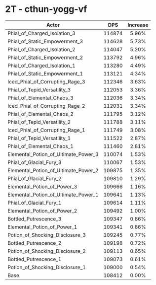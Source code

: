 # 2T - cthun-yogg-vf
| Actor | DPS | Increase |
|---|:---:|:---:|
|Phial_of_Charged_Isolation_3|114874|5.96%|
|Phial_of_Static_Empowerment_3|114628|5.73%|
|Phial_of_Charged_Isolation_2|114047|5.20%|
|Phial_of_Static_Empowerment_2|113792|4.96%|
|Phial_of_Charged_Isolation_1|113280|4.49%|
|Phial_of_Static_Empowerment_1|113121|4.34%|
|Iced_Phial_of_Corrupting_Rage_3|112346|3.63%|
|Phial_of_Tepid_Versatility_3|112053|3.36%|
|Phial_of_Elemental_Chaos_3|112036|3.34%|
|Iced_Phial_of_Corrupting_Rage_2|112031|3.34%|
|Phial_of_Elemental_Chaos_2|111795|3.12%|
|Phial_of_Tepid_Versatility_2|111788|3.11%|
|Iced_Phial_of_Corrupting_Rage_1|111749|3.08%|
|Phial_of_Tepid_Versatility_1|111522|2.87%|
|Phial_of_Elemental_Chaos_1|111460|2.81%|
|Elemental_Potion_of_Ultimate_Power_3|110074|1.53%|
|Phial_of_Glacial_Fury_3|110067|1.53%|
|Elemental_Potion_of_Ultimate_Power_2|109875|1.35%|
|Phial_of_Glacial_Fury_2|109810|1.29%|
|Elemental_Potion_of_Power_3|109666|1.16%|
|Elemental_Potion_of_Ultimate_Power_1|109641|1.13%|
|Phial_of_Glacial_Fury_1|109614|1.11%|
|Elemental_Potion_of_Power_2|109492|1.00%|
|Bottled_Putrescence_3|109347|0.86%|
|Elemental_Potion_of_Power_1|109341|0.86%|
|Potion_of_Shocking_Disclosure_3|109245|0.77%|
|Bottled_Putrescence_2|109198|0.72%|
|Potion_of_Shocking_Disclosure_2|109113|0.65%|
|Bottled_Putrescence_1|109073|0.61%|
|Potion_of_Shocking_Disclosure_1|109000|0.54%|
|Base|108412|0.00%|

